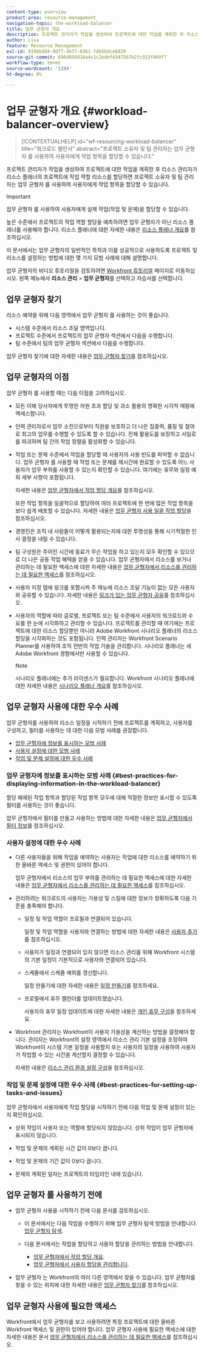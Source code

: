 ```yaml
---
content-type: overview
product-area: resource-management
navigation-topic: the-workload-balancer
title: 업무 균형자 개요
description: 프로젝트 관리자가 작업을 생성하여 프로젝트에 대한 작업을 계획한 후 리소스 관리자가 리소스 플래너의 프로젝트에 작업 역할 리소스를 할당하면 프로젝트 소유자 및 팀 관리자는 업무 균형자 를 사용하여 사용자에게 작업 항목을 할당할 수 있습니다.
author: Lisa
feature: Resource Management
exl-id: 9398bd04-9df7-4b77-8361-fdb5bdce6829
source-git-commit: 696d656816a4c1c2edef4347567b2fc553f489f7
workflow-type: tm+mt
source-wordcount: '1194'
ht-degree: 0%

---
```


# 업무 균형자 개요 {#workload-balancer-overview}

>[!CONTEXTUALHELP]
>id="wf-resourcing-workload-balancer"
>title="워크로드 밸런서"
>abstract="프로젝트 소유자 및 팀 관리자는 업무 균형자 를 사용하여 사용자에게 작업 항목을 할당할 수 있습니다."

<!--
<p>(NOTE: this is linked from the UI for the Workload Balancer page. DO NOT CHANGE TITLE OR LINK) </p>
-->

프로젝트 관리자가 작업을 생성하여 프로젝트에 대한 작업을 계획한 후 리소스 관리자가 리소스 플래너의 프로젝트에 작업 역할 리소스를 할당하면 프로젝트 소유자 및 팀 관리자는 업무 균형자 를 사용하여 사용자에게 작업 항목을 할당할 수 있습니다.

>[!IMPORTANT]
>
>업무 균형자 를 사용하여 사용자에게 실제 작업(작업 및 문제)을 할당할 수 있습니다.
>
>높은 수준에서 프로젝트의 작업 역할 할당을 예측하려면 업무 균형자가 아닌 리소스 플래너를 사용해야 합니다. 리소스 플래너에 대한 자세한 내용은 [리소스 플래너 개요](../../resource-mgmt/resource-planning/get-started-resource-planner.md)를 참조하십시오.

이 문서에서는 업무 균형자의 일반적인 목적과 이를 성공적으로 사용하도록 프로젝트 및 리소스를 설정하는 방법에 대한 몇 가지 모범 사례에 대해 설명합니다.

업무 균형자의 비디오 튜토리얼을 검토하려면 [Workfront 튜토리얼](https://experienceleague.adobe.com/docs/workfront-learn/tutorials-workfront/home.html) 페이지로 이동하십시오. 왼쪽 메뉴에서 **리소스 관리** > **업무 균형자**&#x200B;를 선택하고 자습서를 선택합니다.

## 업무 균형자 찾기

<!--
<p>(NOTE: This will be taken out when all we will have is one tool - should be replaced by a blurb that says you can add this tool anywhere, in any custom tab, etc (long term dev promise)) </p>
-->

리소스 예약을 위해 다음 영역에서 업무 균형자 를 사용하는 것이 좋습니다.

* 시스템 수준에서 리소스 조달 영역입니다.
* 프로젝트 수준에서 프로젝트의 업무 균형자 섹션에서 다음을 수행합니다.
* 팀 수준에서 팀의 업무 균형자 섹션에서 다음을 수행합니다.

업무 균형자 찾기에 대한 자세한 내용은 [업무 균형자 찾기](../../resource-mgmt/workload-balancer/locate-workload-balancer.md)를 참조하십시오.

## 업무 균형자의 이점

업무 균형자 를 사용할 때는 다음 이점을 고려하십시오.

<!--
<p> Add about the what-if scenarios as a benefit when they become available </p>
-->

* 모든 이해 당사자에게 투명한 자원 초과 할당 및 과소 활용의 명확한 시각적 매핑에 액세스합니다.
* 인력 관리자로서 업무 소진으로부터 직원을 보호하고 더 나은 집중력, 품질 및 참여로 최고의 업무를 수행할 수 있도록 할 수 있습니다. 전체 활용도를 보장하고 사일로를 파괴하며 팀 간의 작업 정렬을 활성화할 수 있습니다.
* 작업 또는 문제 수준에서 작업을 할당할 때 사용자의 사용 빈도를 파악할 수 없습니다. 업무 균형자 를 사용할 때 작업 또는 문제를 제시간에 완료할 수 있도록 어느 사용자가 업무 부하를 사용할 수 있는지 확인할 수 있습니다. 여기에는 휴무와 일정 예외 세부 사항이 포함됩니다.

  자세한 내용은 [업무 균형자에서 작업 할당 개요](../../resource-mgmt/workload-balancer/assign-work-in-workload-balancer.md)를 참조하십시오.

  또한 작업 항목을 일괄적으로 할당하여 여러 프로젝트에 한 번에 많은 작업 항목을 보다 쉽게 배포할 수 있습니다. 자세한 내용은 [업무 균형자 사용 일괄 작업 할당](../../resource-mgmt/workload-balancer/assign-work-in-workload-balancer-in-bulk.md)을 참조하십시오.

* 경영진은 조직 내 사람들이 어떻게 활용되는지에 대한 투명성을 통해 시기적절한 인사 결정을 내릴 수 있습니다.
* 팀 구성원은 주어진 시간에 동료가 무슨 작업을 하고 있는지 모두 확인할 수 있으므로 더 나은 공동 작업 혜택을 얻을 수 있습니다. 업무 균형자에서 리소스를 보거나 관리하는 데 필요한 액세스에 대한 자세한 내용은 [업무 균형자에서 리소스를 관리하는 데 필요한 액세스](../../resource-mgmt/workload-balancer/access-needed-manage-resources-balancer.md)를 참조하십시오.
* 사용자 지정 탭에 링크를 포함시켜 주 메뉴에 리소스 조달 기능이 없는 모든 사용자와 공유할 수 있습니다. 자세한 내용은 [링크가 있는 업무 균형자 공유](../../resource-mgmt/workload-balancer/share-link-for-workload-balancer.md)를 참조하십시오.
* 사용자의 역할에 따라 글로벌, 프로젝트 또는 팀 수준에서 사용자의 워크로드와 수요를 한 눈에 시각화하고 관리할 수 있습니다. 프로젝트를 관리할 때 여기에는 프로젝트에 대한 리소스 할당뿐만 아니라 Adobe Workfront 시나리오 플래너의 리소스 할당을 시각화하는 것도 포함됩니다. 인력 관리자는 Workfront Scenario Planner를 사용하여 조직 전반의 작업 기술을 관리합니다. 시나리오 플래너는 새 Adobe Workfront 경험에서만 사용할 수 있습니다.

  >[!NOTE]
  >
  >  시나리오 플래너에는 추가 라이센스가 필요합니다. Workfront 시나리오 플래너에 대한 자세한 내용은 [시나리오 플래너 개요](../../scenario-planner/scenario-planner-overview.md)를 참조하십시오.


## 업무 균형자 사용에 대한 우수 사례

업무 균형자를 사용하여 리소스 일정을 시작하기 전에 프로젝트를 계획하고, 사용자를 구성하고, 필터를 사용하는 데 대한 다음 모범 사례를 권장합니다.

* [업무 균형자에 정보를 표시하는 모범 사례](#best-practices-for-displaying-information-in-the-workload-balancer)
* [사용자 설정에 대한 모범 사례](#best-practices-for-setting-up-users)
* [작업 및 문제 설정에 대한 우수 사례](#best-practices-for-setting-up-tasks-and-issues)

### 업무 균형자에 정보를 표시하는 모범 사례 {#best-practices-for-displaying-information-in-the-workload-balancer}

할당 해제된 작업 항목과 할당된 작업 항목 모두에 대해 적절한 정보만 표시할 수 있도록 필터를 사용하는 것이 좋습니다.

업무 균형자에서 필터를 만들고 사용하는 방법에 대한 자세한 내용은 [업무 균형자에서 필터 정보](../../resource-mgmt/workload-balancer/filter-information-workload-balancer.md)를 참조하십시오.

### 사용자 설정에 대한 우수 사례

* 다른 사용자들을 위해 작업을 예약하는 사용자는 작업에 대한 리소스를 예약하기 위한 올바른 액세스 및 권한이 있어야 합니다.

  업무 균형자에서 리소스의 업무 부하를 관리하는 데 필요한 액세스에 대한 자세한 내용은 [업무 균형자에서 리소스를 관리하는 데 필요한 액세스](../../resource-mgmt/workload-balancer/access-needed-manage-resources-balancer.md)를 참조하십시오.

* 관리하려는 워크로드의 사용자는 가용성 및 스킬에 대한 정보가 정확하도록 다음 기준을 충족해야 합니다.

   * 일정 및 작업 역할이 프로필과 연결되어 있습니다.

     일정 및 작업 역할을 사용자와 연결하는 방법에 대한 자세한 내용은 [사용자 추가](../../administration-and-setup/add-users/create-and-manage-users/add-users.md)를 참조하십시오.
   * 사용자가 일정과 연결되어 있지 않으면 리소스 관리를 위해 Workfront 시스템의 기본 일정이 기본적으로 사용자와 연결되어 있습니다.
   * 스케줄에서 스케줄 예외를 갱신합니다.

     일정 만들기에 대한 자세한 내용은 [일정 만들기](../../administration-and-setup/set-up-workfront/configure-timesheets-schedules/create-schedules.md)를 참조하세요.

   * 프로필에서 휴무 캘린더를 업데이트했습니다.

     사용자의 휴무 일정 업데이트에 대한 자세한 내용은 [개인 휴무 구성](../../workfront-basics/manage-your-account-and-profile/configuring-your-user-profile/personal-time-overview.md)을 참조하세요.

     <!--   
     <div data-mc-conditions="QuicksilverOrClassic.Draft mode">   
     <p>(NOTE: Add another bullet for Costs, when this becomes available:</p>   
     <p>If you want to budget your resources by Cost, you must associate Job Roles with Cost/ Hr. rates. The cost associated with Job Roles assigned to users in your Resource Pools is used to calculate the Budgeted Labor Cost and the Budgeted Cost of the project.For more information about associating job roles with rates, see the article Creating and Managing Job Roles in the new Adobe Workfront experience.For more information about calculating Budgeted Labor Cost, see the article Calculating Budgeted Labor Cost in the new Adobe Workfront experience.For more information about calculating Budgeted Cost, see the article Calculating Budgeted Cost in .) </p>   
     </div>   
     -->

* Workfront 관리자는 Workfront이 사용자 가용성을 계산하는 방법을 결정해야 합니다. 관리자는 Workfront의 설정 영역에서 리소스 관리 기본 설정을 조정하여 Workfront이 시스템 기본 일정을 사용할지 또는 사용자의 일정을 사용하여 사용자가 작업할 수 있는 시간을 계산할지 결정할 수 있습니다.

  자세한 내용은 [리소스 관리 환경 설정 구성](../../administration-and-setup/set-up-workfront/configure-system-defaults/configure-resource-mgmt-preferences.md)을 참조하십시오.

### 작업 및 문제 설정에 대한 우수 사례 {#best-practices-for-setting-up-tasks-and-issues}

업무 균형자에서 사용자에게 작업 할당을 시작하기 전에 다음 작업 및 문제 설정이 있는지 확인하십시오.

* 상위 작업이 사용자 또는 역할에 할당되지 않았습니다. 상위 작업이 업무 균형자에 표시되지 않습니다.
* 작업 및 문제의 계획된 시간 값이 0보다 큽니다.

* 작업 및 문제의 기간 값이 0보다 큽니다.
* 문제의 계획된 일자는 프로젝트의 타임라인 내에 있습니다.

## 업무 균형자 를 사용하기 전에

* 업무 균형자 사용을 시작하기 전에 다음 문서를 검토하십시오.

   * 이 문서에서는 다음 작업을 수행하기 위해 업무 균형자 탐색 방법을 안내합니다. [업무 균형자 탐색](../workload-balancer/navigate-the-workload-balancer.md).

   * 다음 문서에서는 작업을 할당하고 사용자 할당을 관리하는 방법을 안내합니다.

      * [업무 균형자에서 작업 할당 개요](../workload-balancer/assign-work-in-workload-balancer.md).
      * [업무 균형자에서 사용자 할당을 관리합니다](../workload-balancer/manage-user-allocations-workload-balancer.md).

* 업무 균형자 는 Workfront의 여러 다른 영역에서 찾을 수 있습니다. 업무 균형자를 찾을 수 있는 위치에 대한 자세한 내용은 [업무 균형자 찾기](../../resource-mgmt/workload-balancer/locate-workload-balancer.md)를 참조하십시오.

## 업무 균형자 사용에 필요한 액세스

Workfront에서 업무 균형자를 보고 사용하려면 특정 프로젝트에 대한 올바른 Workfront 액세스 및 권한이 있어야 합니다. 업무 균형자 사용에 필요한 액세스에 대한 자세한 내용은 문서 [업무 균형자에서 리소스를 관리하는 데 필요한 액세스](../../resource-mgmt/workload-balancer/access-needed-manage-resources-balancer.md)를 참조하십시오.
